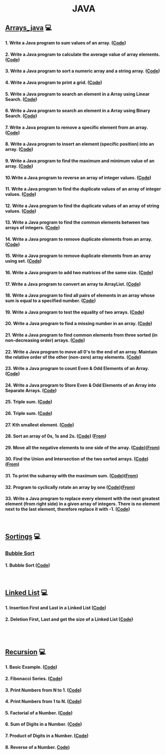 <h1 align="center">JAVA</h1>  



<!-- ARRAYS JAVA ---------------------------------------------------------------------   -->


## [Arrays_java](https://github.com/aman-singanamala/JAVA/tree/master/src/com/company/arrays_java)  :computer:

#### 1. Write a Java program to sum values of an array. ([Code](https://github.com/aman-singanamala/JAVA/blob/master/src/com/company/arrays_java/_1_sum_of_values_in_array.java))
#### 2. Write a Java program to calculate the average value of array elements. ([Code](https://github.com/aman-singanamala/JAVA/blob/master/src/com/company/arrays_java/_2_average_in_array.java))
#### 3. Write a Java program to sort a numeric array and a string array. ([Code](https://github.com/aman-singanamala/JAVA/blob/master/src/com/company/arrays_java/_3_sort_a_numeric_array.java))
#### 4. Write a Java program to print a grid. ([Code](https://github.com/aman-singanamala/JAVA/blob/master/src/com/company/arrays_java/_4_grid.java))
#### 5. Write a Java program to search an element in a Array using Linear Search. ([Code](https://github.com/aman-singanamala/JAVA/blob/master/src/com/company/arrays_java/_5_linear_search.java))
#### 6. Write a Java program to search an element in a Array using Binary Search. ([Code](https://github.com/aman-singanamala/JAVA/blob/master/src/com/company/arrays_java/_6_binary_search.java))
#### 7. Write a Java program to remove a specific element from an array. ([Code](https://github.com/aman-singanamala/JAVA/blob/master/src/com/company/arrays_java/_7_remove_element_at_given_index.java))
#### 8. Write a Java program to insert an element (specific position) into an array. ([Code](https://github.com/aman-singanamala/JAVA/blob/master/src/com/company/arrays_java/_8_insert_at_given_position.java))
#### 9. Write a Java program to find the maximum and minimum value of an array. ([Code](https://github.com/aman-singanamala/JAVA/blob/master/src/com/company/arrays_java/_9_min_max_inarray.java))
#### 10.Write a Java program to reverse an array of integer values. ([Code](https://github.com/aman-singanamala/JAVA/blob/master/src/com/company/arrays_java/_10_reverse_array.java))
#### 11. Write a Java program to find the duplicate values of an array of integer values. ([Code](https://github.com/aman-singanamala/JAVA/blob/master/src/com/company/arrays_java/_11_duplicates_of_integers_in_array.java))
#### 12. Write a Java program to find the duplicate values of an array of string values. ([Code](https://github.com/aman-singanamala/JAVA/blob/master/src/com/company/arrays_java/_12_duplicates_of_strings_in_array.java))
#### 13. Write a Java program to find the common elements between two arrays of integers. ([Code](https://github.com/aman-singanamala/JAVA/blob/master/src/com/company/arrays_java/_13_common_elements_in_twoarrays.java))
#### 14. Write a Java program to remove duplicate elements from an array. ([Code](https://github.com/aman-singanamala/JAVA/blob/master/src/com/company/arrays_java/_14_remove_duplicates.java))
#### 15. Write a Java program to remove duplicate elements from an array using set. ([Code](https://github.com/aman-singanamala/JAVA/blob/master/src/com/company/arrays_java/_15_remove_duplicates_using_set.java))
#### 16. Write a Java program to add two matrices of the same size. ([Code](https://github.com/aman-singanamala/JAVA/blob/master/src/com/company/arrays_java/_16_add_two_matrices.java))
#### 17. Write a Java program to convert an array to ArrayList. ([Code](https://github.com/aman-singanamala/JAVA/blob/master/src/com/company/arrays_java/_17_convert_array_to_arraylist.java))
#### 18. Write a Java program to find all pairs of elements in an array whose sum is equal to a specified number. ([Code](https://github.com/aman-singanamala/JAVA/blob/master/src/com/company/arrays_java/_18_sumpair.java))
#### 19. Write a Java program to test the equality of two arrays. ([Code](https://github.com/aman-singanamala/JAVA/blob/master/src/com/company/arrays_java/_19_equality_of_arrays.java))
#### 20. Write a Java program to find a missing number in an array. ([Code](https://github.com/aman-singanamala/JAVA/blob/master/src/com/company/arrays_java/_20_missing_natural_number.java))
#### 21. Write a Java program to find common elements from three sorted (in non-decreasing order) arrays. ([Code](https://github.com/aman-singanamala/JAVA/blob/master/src/com/company/arrays_java/_21_common_elements_in_3sorted_arrays.java))
#### 22. Write a Java program to move all 0's to the end of an array. Maintain the relative order of the other (non-zero) array elements. ([Code](https://github.com/aman-singanamala/JAVA/blob/master/src/com/company/arrays_java/_22_move_zeros_to_end.java))
#### 23. Write a Java program to count Even & Odd Elements of an Array. ([Code](https://github.com/aman-singanamala/JAVA/blob/master/src/com/company/arrays_java/_23_even_odd_nums_inarray.java))
#### 24. Write a Java program to Store Even & Odd Elements of an Array into Separate Arrays. ([Code](https://github.com/aman-singanamala/JAVA/blob/master/src/com/company/arrays_java/_24_separate_even_odd_array.java)) 
#### 25. Triple sum. ([Code](https://github.com/aman-singanamala/JAVA/blob/master/src/com/company/arrays_java/_25_triple_sum.java))
#### 26. Triple sum. ([Code](https://github.com/aman-singanamala/JAVA/blob/master/src/com/company/arrays_java/_26_triple_sum.java))
#### 27. Kth smallest element. ([Code](https://github.com/aman-singanamala/JAVA/blob/master/src/com/company/arrays_java/_27_kth_smallest_element.java))
#### 28. Sort an array of 0s, 1s and 2s. ([Code](https://github.com/aman-singanamala/JAVA/blob/master/src/com/company/arrays_java/_28_sort_0s_1s_2s.java)) ([From](https://practice.geeksforgeeks.org/problems/sort-an-array-of-0s-1s-and-2s4231/1))
#### 29. Move all the negative elements to one side of the array. ([Code](https://github.com/aman-singanamala/JAVA/blob/master/src/com/company/arrays_java/_29_move_numbers.java))([From](https://practice.geeksforgeeks.org/problems/move-all-negative-elements-to-end1813/1))
#### 30. Find the Union and Intersection of the two sorted arrays. ([Code](https://github.com/aman-singanamala/JAVA/blob/master/src/com/company/arrays_java/_30_union_of_arrays.java))([From](https://practice.geeksforgeeks.org/problems/union-of-two-arrays3538/1))
#### 31. To print the subarray with the maximum sum. ([Code](https://github.com/aman-singanamala/JAVA/blob/master/src/com/company/arrays_java/_31_largest_sum.java))([From](https://practice.geeksforgeeks.org/problems/kadanes-algorithm-1587115620/1))
#### 32. Program to cyclically rotate an array by one ([Code](https://github.com/aman-singanamala/JAVA/blob/master/src/com/company/arrays_java/_32_rotation_of_array.java))([From](https://practice.geeksforgeeks.org/problems/cyclically-rotate-an-array-by-one2614/1))
#### 33. Write a Java program to replace every element with the next greatest element (from right side) in a given array of integers. There is no element next to the last element, therefore replace it with -1. ([Code](https://github.com/aman-singanamala/JAVA/blob/master/src/com/company/arrays_java/_33_replace_elements_naive_method.java))
<br> 
<!--  --SORTINGS ---------------------------------------------------------------------   -->

## [Sortings](https://github.com/aman-singanamala/JAVA/tree/master/src/com/company/sortings) :computer:

### [Bubble Sort](https://github.com/aman-singanamala/JAVA/tree/master/src/com/company/sortings/bubble_sort)
#### 1. Bubble Sort ([Code](https://github.com/aman-singanamala/JAVA/blob/master/src/com/company/sortings/bubble_sort/sort.java))



<br>
<!-- Linked List ---------------------------------------------------------------------   -->


## [Linked List](https://github.com/aman-singanamala/JAVA/tree/master/src/com/company/LinkedList) :computer:
#### 1. Insertion First and Last in a Linked List ([Code](https://github.com/aman-singanamala/JAVA/blob/master/src/com/company/LinkedList/LL.java))
#### 2. Deletion First, Last and get the size of a Linked List ([Code](https://github.com/aman-singanamala/JAVA/blob/master/src/com/company/LinkedList/LL2.java))

<br>
<br>
<!-- recursion ---------------------------------------------------------------------   -->

## [Recursion](https://github.com/aman-singanamala/JAVA/tree/master/src/com/company/recursion) :computer:
#### 1. Basic Example. ([Code](https://github.com/aman-singanamala/JAVA/blob/master/src/com/company/recursion/_1_basic.java))
#### 2. Fibonacci Series. ([Code](https://github.com/aman-singanamala/JAVA/blob/master/src/com/company/recursion/_2_fibonacci_number_nth.java))
#### 3. Print Numbers from N to 1. ([Code](https://github.com/aman-singanamala/JAVA/blob/master/src/com/company/recursion/_3_print_N_to_1.java))
#### 4. Print Numbers from 1 to N. ([Code](https://github.com/aman-singanamala/JAVA/blob/master/src/com/company/recursion/_4_print_1_to_N.java))
#### 5. Factorial of a Number. ([Code](https://github.com/aman-singanamala/JAVA/blob/master/src/com/company/recursion/_5_factorial_of_anumber.java))
#### 6. Sum of Digits in a Number. ([Code](https://github.com/aman-singanamala/JAVA/blob/master/src/com/company/recursion/_6_sum_of_digits.java))
#### 7. Product of Digits in a Number. ([Code](https://github.com/aman-singanamala/JAVA/blob/master/src/com/company/recursion/_7_product_of_digits.java))
#### 8. Reverse of a Number.  [Code](https://github.com/aman-singanamala/JAVA/blob/master/src/com/company/recursion/_8_reverse_a_number.java))

<!-- okok -->
